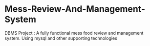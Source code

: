 # Mess-Review-And-Management-System
DBMS Project : A fully functional mess food review and management system. Using mysql and other supporting technologies

